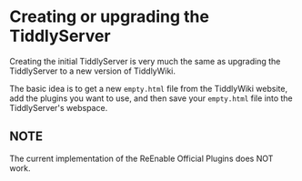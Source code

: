 # Creating or upgrading the TiddlyServer

Creating the initial TiddlyServer is very much the same as upgrading the
TiddlyServer to a new version of TiddlyWiki.

The basic idea is to get a new `empty.html` file from the TiddlyWiki
website, add the plugins you want to use, and then save your `empty.html`
file into the TiddlyServer's webspace.


## NOTE

The current implementation of the ReEnable Official Plugins does NOT work.

